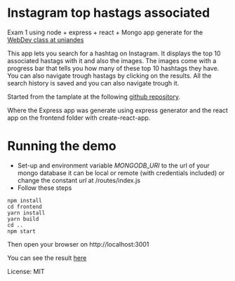 # Instagram top hastags associated 

Exam 1 using node + express + react + Mongo app generate for the [WebDev class at uniandes](johnguerra.co/classes/webDevelopment_spring_2018/)

This app lets you search for a hashtag on Instagram. It displays the top 10 associated hastags with it and also the images. The images come with a progress bar that tells you how many of these top 10 hashtags they have. You can also navigate trough hastags by clicking on the results. All the search history is saved and you can also navigate trough it. 


Started from the tamplate at the following [github repository](https://github.com/john-guerra/node_express_react).

Where the Express app was generate using express generator and the react app on the frontend folder with create-react-app.

# Running the demo
  * Set-up and environment variable *MONGODB_URI* to the url of your mongo database it can be local or remote (with credentials included) or change the constant *url* at /routes/index.js
  * Follow these steps

```
npm install
cd frontend
yarn install
yarn build
cd ..
npm start
```
Then open your browser on http://localhost:3001

You can see the result [here](https://hastaginsta.herokuapp.com/)

License: MIT


